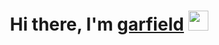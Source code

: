 <h1 align="center">Hi there, I'm <a href="https://twitter.com/ganil89768514" target="_blank">garfield</a> 
<img src="https://github.com/blackcater/blackcater/raw/main/images/Hi.gif" height="32"/></h1>

